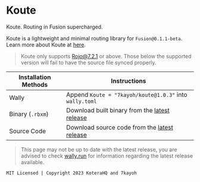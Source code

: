 # Koute
Koute. Routing in Fusion supercharged.

Koute is a lightweight and minimal routing library for `Fusion@0.1.1-beta`. Learn more about Koute at [here](https://kotera.7kayoh.net).

> Koute only supports Rojo@7.2.1 or above. Those below the supported version will fail to have the source file synced properly.

| Installation Methods | Instructions |
| ------------- | ------------- |
| Wally | Append `Koute = "7kayoh/koute@1.0.3"` into `wally.toml` |
| Binary (`.rbxm`) | Download built binary from the [latest release](https://gitlab.com/koterahq/koute/prod/-/releases) |
| Source Code | Download source code from the [latest release](https://gitlab.com/koterahq/koute/prod/-/releases) |

> This page may not be up to date with the latest release, you are advised to check [wally.run](https://wally.run/package/7kayoh/koute) for information regarding the latest release available.

`MIT Licensed | Copyright 2023 KoteraHQ and 7kayoh`
